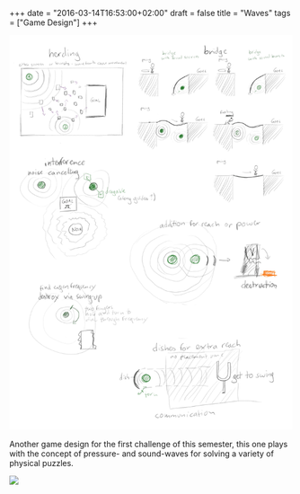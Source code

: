 +++
date = "2016-03-14T16:53:00+02:00"
draft = false
title = "Waves"
tags = ["Game Design"]
+++

![](/media/feather_and_waves/waves.jpg)

Another game design for the first challenge of this semester, this
one plays with the concept of pressure- and sound-waves for solving
a variety of physical puzzles.

<!--more-->

![](/media/feather_and_waves/sketches-2.jpg)
